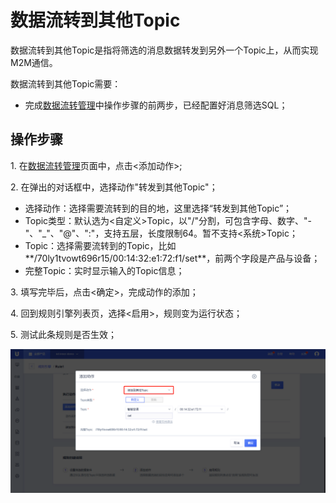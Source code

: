 

# 数据流转到其他Topic
数据流转到其他Topic是指将筛选的消息数据转发到另外一个Topic上，从而实现M2M通信。

数据流转到其他Topic需要：

- 完成[数据流转管理](data_forwarding)中操作步骤的前两步，已经配置好消息筛选SQL；


## 操作步骤

1\. 在[数据流转管理](data_forwarding)页面中，点击<添加动作>;

2\. 在弹出的对话框中，选择动作"转发到其他Topic"；

- 选择动作：选择需要流转到的目的地，这里选择“转发到其他Topic”；
- Topic类型：默认选为<自定义>Topic，以"/"分割，可包含字母、数字、"-"、"_"、"@"、":"，支持五层，长度限制64。暂不支持<系统>Topic；
- Topic：选择需要流转到的Topic，比如**/70ly1tvowt696r15/00:14:32:e1:72:f1/set**，前两个字段是产品与设备；
- 完整Topic：实时显示输入的Topic信息；

3\. 填写完毕后，点击<确定>，完成动作的添加；

4\. 回到规则引擎列表页，选择<启用>，规则变为运行状态；

5\. 测试此条规则是否生效；


![转发到其他Topic](../../images/转发到其他Topic.png)


